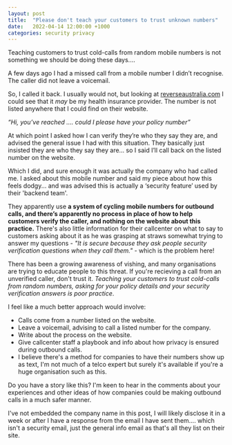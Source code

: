 ```yaml
---
layout: post
title:  "Please don't teach your customers to trust unknown numbers"
date:   2022-04-14 12:00:00 +1000
categories: security privacy
---
```


Teaching customers to trust cold-calls from random mobile numbers is not something we should be doing these days....

A few days ago I had a missed call from a mobile number I didn’t recognise. The caller did not leave a voicemail.

So, I called it back. I usually would not, but looking at [reverseaustralia.com][reverse] I could see that it _may_ be my health insurance provider. The number is not listed anywhere that I could find on their website.
 
*“Hi, you’ve reached <insurance company name>…. could I please have your policy number”*

At which point I asked how I can verify they’re who they say they are, and advised the general issue I had with this situation. They basically just insisted they are who they say they are… so I said I’ll call back on the listed number on the website.

Which I did, and sure enough it was actually the company who had called me. I asked about this mobile number and said my piece about how this feels dodgy... and was advised this is actually a ‘security feature’ used by their 'backend team'.

They apparently use __a system of cycling mobile numbers for outbound calls, and there’s apparently no process in place of how to help customers verify the caller, and nothing on the website about this practice.__ There's also little information for their callcenter on what to say to customers asking about it as he was grasping at straws somewhat trying to answer my questions - _"It is secure because they ask people security verification questions when they call them."_ - which is the problem here!


There has been a growing awareness of vishing, and many organisations are trying to educate people to this threat. If you're recieving a call from an unverified caller, don't trust it. _Teaching your customers to trust cold-calls from random numbers, asking for your policy details and your security verification answers is poor practice_.
 
I feel like a much better approach would involve:
 - Calls come from a number listed on the website.
 - Leave a voicemail, advising to call a listed number for the company.
 - Write about the process on the website.
 - Give callcenter staff a playbook and info about how privacy is ensured during outbound calls.
 - I believe there's a method for companies to have their numbers show up as text, I'm not much of a telco expert but surely it's available if you're a huge organisation such as this.


Do you have a story like this? I'm keen to hear in the comments about your experiences and other ideas of how companies could be making outbound calls in a much safer manner.


I've not embedded the company name in this post, I will likely disclose it in a week or after I have a response from the email I have sent them.... which isn't a security email, just the general info email as that's all they list on their site.


[reverse]: https://www.reverseaustralia.com/
